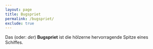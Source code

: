 ```yaml
---
layout: page
title: Bugspriet
permalink: /bugspriet/
exclude: true
---
```


Das (oder: *der*) **Bugspriet** ist die hölzerne hervorragende Spitze eines Schiffes. 
